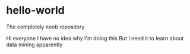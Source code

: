 # hello-world
The completely noob repository

Hi everyone
I have no idea why I'm doing this
But I need it to learn about data mining apparently
